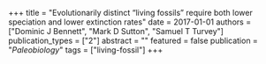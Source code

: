 +++
title = "Evolutionarily distinct “living fossils” require both lower speciation and lower extinction rates"
date = 2017-01-01
authors = ["Dominic J Bennett", "Mark D Sutton", "Samuel T Turvey"]
publication_types = ["2"]
abstract = ""
featured = false
publication = "*Paleobiology*"
tags = ["living-fossil"]
+++

